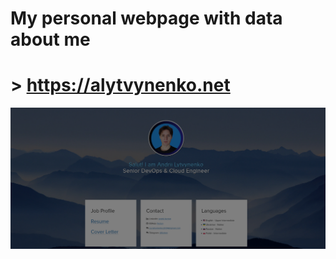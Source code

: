 # My personal webpage with data about me
# > https://alytvynenko.net

![screenshot](./README-assets/screenshot-30-09-2025.png)
